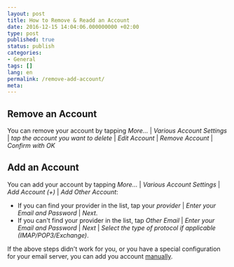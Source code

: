 ```yaml
---
layout: post
title: How to Remove & Readd an Account
date: 2016-12-15 14:04:06.000000000 +02:00
type: post
published: true
status: publish
categories:
- General
tags: []
lang: en
permalink: /remove-add-account/
meta:
---
```


## Remove an Account

You can remove your account by tapping *More...* \| *Various Account Settings* \| *tap the account you want to delete* \| *Edit Account* \| *Remove Account* \| *Confirm with OK*

## Add an Account

You can add your account by tapping *More...* \| *Various Account Settings* \| *Add Account (+)* \| *Add Other Account*:

* If you can find your provider in the list, tap your *provider* \| *Enter your Email and Password* \| *Next*.
* If you can't find your provider in the list, tap *Other Email* \| *Enter your Email and Password* \| *Next* \| *Select the type of protocol if applicable (IMAP/POP3/Exchange)*.

If the above steps didn't work for you, or you have a special configuration for your email server, you can add you account [manually](/configure-account-manually/).